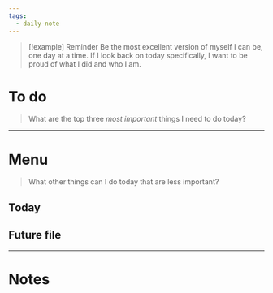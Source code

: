 ```yaml
---
tags:
  - daily-note
---
```

>[!example] Reminder
>Be the most excellent version of myself I can be, one day at a time. If I look back on today specifically, I want to be proud of what I did and who I am.

# To do

> What are the top three *most important* things I need to do today?



----
# Menu

> What other things can I do today that are less important?
## Today



## Future file



---
# Notes
